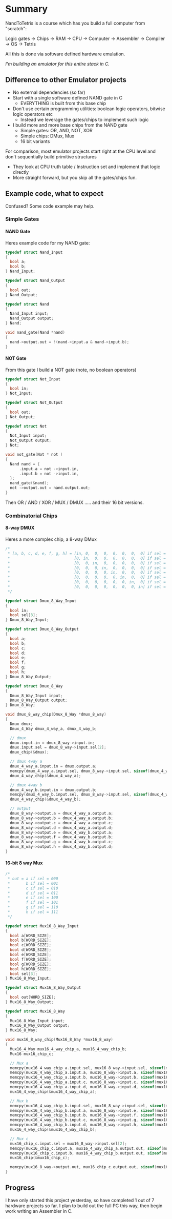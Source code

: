 # Summary
NandToTetris is a course which has you build a full computer from "scratch":

Logic gates -> Chips -> RAM -> CPU -> Computer
-> Assembler -> Compiler -> OS -> Tetris

All this is done via software defined hardware emulation.

*I'm building an emulator for this entire stack in C.*

## Difference to other Emulator projects
- No external dependencies (so far)
- Start with a single software defined NAND gate in C
  - EVERYTHING is built from this base chip
- Don't use certain programming utilities: boolean logic operators, bitwise logic operators etc 
  - Instead we leverage the gates/chips to implement such logic
- I build more and more base chips from the NAND gate
  - Simple gates: OR, AND, NOT, XOR
  - Simple chips: DMux, Mux
  - 16 bit variants

For comparison, most emulator projects start right at the CPU level and don't sequentially build primitive structures
- They look at CPU truth table / Instruction set and implement that logic directly
- More straight forward, but you skip all the gates/chips fun.

## Example code, what to expect

Confused? Some code example may help.

### Simple Gates

#### NAND Gate
Heres example code for my NAND gate:


```c
typedef struct Nand_Input
{
  bool a;
  bool b;
} Nand_Input;

typedef struct Nand_Output
{
  bool out;
} Nand_Output;

typedef struct Nand
{
  Nand_Input input;
  Nand_Output output;
} Nand;

void nand_gate(Nand *nand)
{
  nand->output.out = !(nand->input.a & nand->input.b);
}
```

#### NOT Gate
From this gate I build a NOT gate (note, no boolean operators)

```c
typedef struct Not_Input
{
  bool in;
} Not_Input;

typedef struct Not_Output
{
  bool out;
} Not_Output;

typedef struct Not
{
  Not_Input input;
  Not_Output output;
} Not;

void not_gate(Not * not )
{
  Nand nand = {
      .input.a = not ->input.in,
      .input.b = not ->input.in,
  };
  nand_gate(&nand);
  not ->output.out = nand.output.out;
}
```
    
Then OR / AND / XOR / MUX / DMUX ..... and their 16 bit versions.

### Combinatorial Chips
#### 8-way DMUX
Heres a more complex chip, a 8-way DMux

```c
/*
 * [a, b, c, d, e, f, g, h] = [in, 0,  0,  0,  0,  0,  0,  0] if sel = 000
 *                            [0, in,  0,  0,  0,  0,  0,  0] if sel = 001
 *                            [0,  0, in,  0,  0,  0,  0,  0] if sel = 010
 *                            [0,  0,  0, in,  0,  0,  0,  0] if sel = 011
 *                            [0,  0,  0,  0, in,  0,  0,  0] if sel = 100
 *                            [0,  0,  0,  0,  0, in,  0,  0] if sel = 101
 *                            [0,  0,  0,  0,  0,  0, in,  0] if sel = 110
 *                            [0,  0,  0,  0,  0,  0,  0, in] if sel = 111
 */

typedef struct Dmux_8_Way_Input
{
  bool in;
  bool sel[3];
} Dmux_8_Way_Input;

typedef struct Dmux_8_Way_Output
{
  bool a;
  bool b;
  bool c;
  bool d;
  bool e;
  bool f;
  bool g;
  bool h;
} Dmux_8_Way_Output;

typedef struct Dmux_8_Way
{
  Dmux_8_Way_Input input;
  Dmux_8_Way_Output output;
} Dmux_8_Way;

void dmux_8_way_chip(Dmux_8_Way *dmux_8_way)
{
  Dmux dmux;
  Dmux_4_Way dmux_4_way_a, dmux_4_way_b;

  // dmux
  dmux.input.in = dmux_8_way->input.in;
  dmux.input.sel = dmux_8_way->input.sel[2];
  dmux_chip(&dmux);

  // dmux 4way a
  dmux_4_way_a.input.in = dmux.output.a;
  memcpy(dmux_4_way_a.input.sel, dmux_8_way->input.sel, sizeof(dmux_4_way_a.input.sel));
  dmux_4_way_chip(&dmux_4_way_a);

  // dmux 4way b
  dmux_4_way_b.input.in = dmux.output.b;
  memcpy(dmux_4_way_b.input.sel, dmux_8_way->input.sel, sizeof(dmux_4_way_b.input.sel));
  dmux_4_way_chip(&dmux_4_way_b);

  // output
  dmux_8_way->output.a = dmux_4_way_a.output.a;
  dmux_8_way->output.b = dmux_4_way_a.output.b;
  dmux_8_way->output.c = dmux_4_way_a.output.c;
  dmux_8_way->output.d = dmux_4_way_a.output.d;
  dmux_8_way->output.e = dmux_4_way_b.output.a;
  dmux_8_way->output.f = dmux_4_way_b.output.b;
  dmux_8_way->output.g = dmux_4_way_b.output.c;
  dmux_8_way->output.h = dmux_4_way_b.output.d;
}
```

#### 16-bit 8 way Mux
```c
/*
 * out = a if sel = 000
 *       b if sel = 001
 *       c if sel = 010
 *       d if sel = 011
 *       e if sel = 100
 *       f if sel = 101
 *       g if sel = 110
 *       h if sel = 111
 */

typedef struct Mux16_8_Way_Input
{
  bool a[WORD_SIZE];
  bool b[WORD_SIZE];
  bool c[WORD_SIZE];
  bool d[WORD_SIZE];
  bool e[WORD_SIZE];
  bool f[WORD_SIZE];
  bool g[WORD_SIZE];
  bool h[WORD_SIZE];
  bool sel[3];
} Mux16_8_Way_Input;

typedef struct Mux16_8_Way_Output
{
  bool out[WORD_SIZE];
} Mux16_8_Way_Output;

typedef struct Mux16_8_Way
{
  Mux16_8_Way_Input input;
  Mux16_8_Way_Output output;
} Mux16_8_Way;

void mux16_8_way_chip(Mux16_8_Way *mux16_8_way)
{
  Mux16_4_Way mux16_4_way_chip_a, mux16_4_way_chip_b;
  Mux16 mux16_chip_c;

  // Mux a
  memcpy(mux16_4_way_chip_a.input.sel, mux16_8_way->input.sel, sizeof(mux16_4_way_chip_a.input.sel));
  memcpy(mux16_4_way_chip_a.input.a, mux16_8_way->input.a, sizeof(mux16_4_way_chip_a.input.a));
  memcpy(mux16_4_way_chip_a.input.b, mux16_8_way->input.b, sizeof(mux16_4_way_chip_a.input.b));
  memcpy(mux16_4_way_chip_a.input.c, mux16_8_way->input.c, sizeof(mux16_4_way_chip_a.input.c));
  memcpy(mux16_4_way_chip_a.input.d, mux16_8_way->input.d, sizeof(mux16_4_way_chip_a.input.d));
  mux16_4_way_chip(&mux16_4_way_chip_a);

  // Mux b
  memcpy(mux16_4_way_chip_b.input.sel, mux16_8_way->input.sel, sizeof(mux16_4_way_chip_b.input.sel));
  memcpy(mux16_4_way_chip_b.input.a, mux16_8_way->input.e, sizeof(mux16_4_way_chip_b.input.a));
  memcpy(mux16_4_way_chip_b.input.b, mux16_8_way->input.f, sizeof(mux16_4_way_chip_b.input.b));
  memcpy(mux16_4_way_chip_b.input.c, mux16_8_way->input.g, sizeof(mux16_4_way_chip_b.input.c));
  memcpy(mux16_4_way_chip_b.input.d, mux16_8_way->input.h, sizeof(mux16_4_way_chip_b.input.d));
  mux16_4_way_chip(&mux16_4_way_chip_b);

  // Mux c
  mux16_chip_c.input.sel = mux16_8_way->input.sel[2];
  memcpy(mux16_chip_c.input.a, mux16_4_way_chip_a.output.out, sizeof(mux16_chip_c.input.a));
  memcpy(mux16_chip_c.input.b, mux16_4_way_chip_b.output.out, sizeof(mux16_chip_c.input.b));
  mux16_chip(&mux16_chip_c);

  memcpy(mux16_8_way->output.out, mux16_chip_c.output.out, sizeof(mux16_8_way->output.out));
}


```

## Progress
I have only started this project yesterday, so have completed 1 out of 7 hardware projects so far. 
I plan to build out the full PC this way, then begin work writing an Assembler in C.
